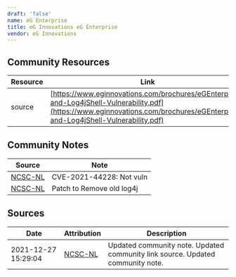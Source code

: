 ```yaml
---
draft: 'false'
name: eG Enterprise
title: eG Innovations eG Enterprise
vendor: eG Innovations
---
```



## Community Resources
| Resource | Link |
| --- | --- |
| source | [https://www.eginnovations.com/brochures/eGEnterprise-and-Log4jShell-Vulnerability.pdf](https://www.eginnovations.com/brochures/eGEnterprise-and-Log4jShell-Vulnerability.pdf) |

## Community Notes
| Source | Note |
| --- | --- |
| [NCSC-NL](https://github.com/NCSC-NL/log4shell/blob/main/software/README.md) | CVE-2021-44228: Not vuln </ul> |
| [NCSC-NL](https://github.com/NCSC-NL/log4shell/blob/main/software/README.md) | Patch to Remove old log4j |

## Sources
| Date | Attribution | Description |
| --- | --- | --- |
| 2021-12-27 15:29:04 | [NCSC-NL](https://github.com/NCSC-NL/log4shell/blob/main/software/README.md) | Updated community note. Updated community link source. Updated community note.  |
